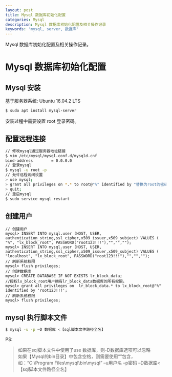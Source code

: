```yaml
---
layout: post
title: Mysql 数据库初始化配置
categories: Mysql
description: Mysql 数据库初始化配置及相关操作记录
keywords: 'mysql, server, 数据库'
---
```


Mysql 数据库初始化配置及相关操作记录。

# Mysql 数据库初始化配置
## Mysql 安装
基于服务器系统: Ubuntu 16.04.2 LTS
```sh
$ sudo apt install mysql-server
```
安装过程中需要设置 root 登录密码。

## 配置远程连接
```sh
// 修改mysql通过服务器地址链接
$ vim /etc/mysql/mysql.conf.d/mysqld.cnf
bind-address		= 0.0.0.0
// 登录mysql
$ mysql -u root -p
// 允许远程访问设置
> use mysql;
> grant all privileges on *.* to root@"%" identified by "替换为root的密码" with grant option;
> quit;
// 重启mysql
$ sudo service mysql restart
```

## 创建用户
```
// 创建用户
mysql> INSERT INTO mysql.user (HOST, USER, authentication_string,ssl_cipher,x509_issuer,x509_subject) VALUES ( "%", "lx_block_root", PASSWORD("root123!!!"),"","","");
mysql> INSERT INTO mysql.user (HOST, USER, authentication_string,ssl_cipher,x509_issuer,x509_subject) VALUES ( "localhost", "lx_block_root", PASSWORD("root123!!!"),"","","");
// 刷新系统权限
mysql> flush privileges;
// 创建数据库
mysql> CREATE DATABASE IF NOT EXISTS lr_block_data;
//授权lx_block_root用户拥有lr_block_data数据库的所有权限。
mysql> grant all privileges on  lr_block_data.* to lx_block_root@"%" identified by 'root123!!!';
// 刷新系统权限
mysql> flush privileges;

```

## mysql 执行脚本文件
```sh
$ mysql -u -p –D 数据库 <【sql脚本文件路径全名】
```
PS:
> 如果在sql脚本文件中使用了use 数据库，则-D数据库选项可以忽略 <br />
> 如果【Mysql的bin目录】中包含空格，则需要使用“”包含，如：“C:\Program Files\mysql\bin\mysql” –u用户名 –p密码 –D数据库<【sql脚本文件路径全名】
>
